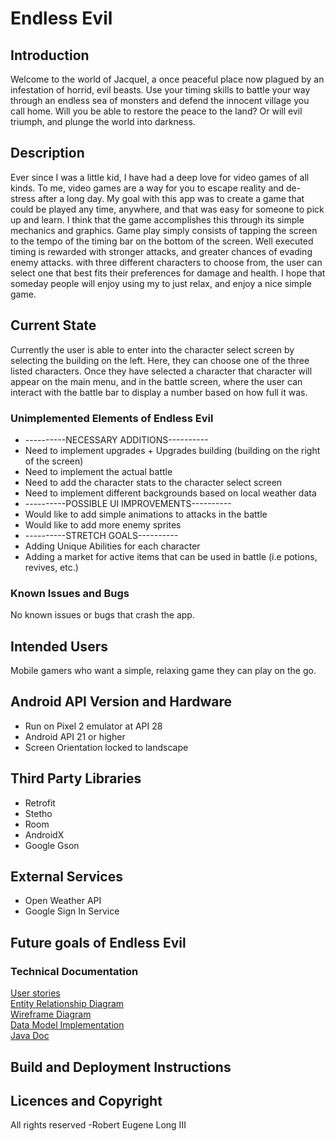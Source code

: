 # Endless Evil

## Introduction
Welcome to the world of Jacquel, a once peaceful place now plagued by an infestation of horrid, evil 
beasts. Use your timing skills to battle your way through an endless sea of monsters and defend the 
innocent village you call home. Will you be able to restore the peace to the land? Or will evil 
triumph, and plunge the world into darkness.   

## Description
Ever since I was a little kid, I have had a deep love for video games of all kinds. To me, video
games are a way for you to escape reality and de-stress after a long day. My goal with this app was 
to create a game that could be played any time, anywhere, and that was easy for someone to pick up
and learn. I think that the game accomplishes this through its simple mechanics and graphics. Game
play simply consists of tapping the screen to the tempo of the timing bar on the bottom of the screen.
Well executed timing is rewarded with stronger attacks, and greater chances of evading enemy attacks.
with three different characters to choose from, the user can select one that best fits their 
preferences for damage and health. I hope that someday people will enjoy using my to just
relax, and enjoy a nice simple game. 

## Current State
Currently the user is able to enter into the character select screen by selecting the building on the
left. Here, they can choose one of the three listed characters. Once they have selected a character
that character will appear on the main menu, and in the battle screen, where the user can interact 
with the battle bar to display a number based on how full it was.

### Unimplemented Elements of Endless Evil
+ ----------NECESSARY ADDITIONS----------
+ Need to implement upgrades + Upgrades building (building on the right of the screen)
+ Need to implement the actual battle
+ Need to add the character stats to the character select screen
+ Need to implement different backgrounds based on local weather data
+ ----------POSSIBLE UI IMPROVEMENTS----------
+ Would like to add simple animations to attacks in the battle
+ Would like to add more enemy sprites
+ ----------STRETCH GOALS----------
+ Adding Unique Abilities for each character
+ Adding a market for active items that can be used in battle (i.e potions, revives, etc.)

### Known Issues and Bugs
No known issues or bugs that crash the app.

## Intended Users
Mobile gamers who want a simple, relaxing game they can play on the go.

## Android API Version and Hardware
+ Run on Pixel 2 emulator at API 28
+ Android API 21 or higher
+ Screen Orientation locked to landscape

## Third Party Libraries
+ Retrofit
+ Stetho
+ Room
+ AndroidX
+ Google Gson

## External Services
+ Open Weather API
+ Google Sign In Service

## Future goals of Endless Evil

### Technical Documentation
[User stories](docs/user-stories.md)  
[Entity Relationship Diagram](docs/erd.md)  
[Wireframe Diagram](docs/wireframe.md)  
[Data Model Implementation](docs/data-model-implementation.md)  
[Java Doc](file:///C:/Users/7dbro/Desktop/bootcamp/projects/endless-evil/docs/api/index.html)


## Build and Deployment Instructions

## Licences and Copyright
All rights reserved -Robert Eugene Long III


